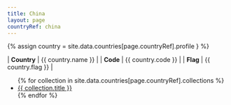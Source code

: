 ```yaml
---
title: China
layout: page
countryRef: china
---
```


{% assign country = site.data.countries[page.countryRef].profile } %}

| **Country** | {{ country.name }} |
| **Code**    | {{ country.code }} |
| **Flag**    | {{ country.flag }} |

<ul>
{% for collection in site.data.countries[page.countryRef].collections %}
<li><a href="{{ collection.url }}">{{ collection.title }}</a></li>
{% endfor %}
</ul>
